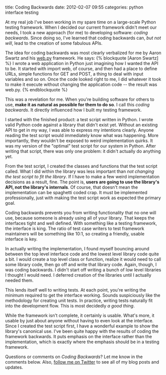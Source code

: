 title: Coding Backwards
date: 2012-02-07 09:55
categories: python interface testing

At my real job I've been working in my spare time on a large-scale Python testing framework. When I decided our current framework didn't meet our needs, I took a new approach (for me) to developing software: _coding backwards_. Since doing so, I've learned that coding backwards can, _but not will_, lead to the creation of some fabulous APIs.

The idea for coding backwards was most clearly verbalized for me by
Aaron Swartz and his [web.py](http://webpy.org) framework. He says:
{% blockquote [Aaron Swartz] %}
 I wrote a web application in Python just imagining how I wanted the API
 to be. It started with import web, of course, and then had a place to
 define URLs, simple functions for GET and POST, a thing to deal with
 input variables and so on. Once the code looked right to me, I did
 whatever it took to make it execute without changing the application
 code -- the result was web.py. 
 {% endblockquote %}

This was a revelation for me. When you're building software for others
to use, __make it as natural as possible for them to do so__. I call
this _coding backwards_. It directly influenced how I built my testing
framework.

I started with the finished product: a test script written in Python. I
wrote valid Python code against a library that didn't exist yet. Without
an existing API to get in my way, I was able to express my intentions
clearly. Anyone reading the test script would immediately know what was
happening. More importantly, they wouldn't be exposed to weird
implementation quirks. It was my version of the "optimal" test script for our system in Python.
After writing that script, there was only one problem: it didn't
actually do anything yet.

From the test script, I created the classes and functions that the test
script called. What I did within the library was less important than
_not changing the test script to fit the library_. If I have to make a
few weird implementation decisions as a result, fine. The point is,
__users are going to use the library's API, not the library's
internals__. Of course, that doesn't mean the implementation can be
spaghetti coded crap. It must be implemented professionally, just with
making the test script work as expected the primary goal.

Coding backwards prevents you from writing functionality that no one
will use, because someone is already using all of your library. That
keeps the interfaces tight and well defined. With something like a
testing framework, the interface is king. The ratio of test case writers
to test framework maintainers will be something like 10:1, so creating a
friendly, usable interface is key.

In actually writing the implementation, I found myself bouncing around
between the top level interface code and the lowest level library code
quite a bit. I would create a top level class or function, realize it
would need to call some library code, then go off and write that library
code. Again, though, I was coding backwards. I didn't start off writing
a bunch of low level libraries I thought I would need. I deferred
creation of the libraries until I actually needed them.

This lends itself well to writing tests. At each point, you're writing
the minimum required to get the interface working. Sounds suspiciously
like the methodology for creating unit tests. In practice, writing tests
naturally fit into the development flow. This is most decidedly _a good
thing_.

While the framework isn't complete, it certainly is usable. What's more,
it usable by just about anyone without having to even look at the
interface. Since I created the test script first, I have a wonderful
example to show the library's canonical use. I've been quite happy with
the results of coding the framework backwards. It puts emphasis on the
interface rather than the implementation, which is exactly where the
emphasis should be in a testing framework.

Questions or comments on _Coding Backwards_? Let me know in the comments
below. Also, [follow me on Twitter](http://www.twitter.com/jeffknupp) to see all of my blog posts and
updates.
